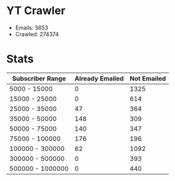 # YT Crawler
- Emails: 5653
- Crawled: 274374

# Stats
| Subscriber Range  | Already Emailed | Not Emailed |
|-------|-------|-------|
| 5000 - 15000 | 0 | 1325 |
| 15000 - 25000 | 0 | 614 |
| 25000 - 35000 | 47 | 364 |
| 35000 - 50000 | 148 | 309 |
| 50000 - 75000 | 140 | 347 |
| 75000 - 100000 | 176 | 196 |
| 100000 - 300000 | 62 | 1092 |
| 300000 - 500000 | 0 | 393 |
| 500000 - 1000000 | 0 | 440 |
